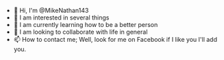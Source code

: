 - 👋 Hi, I'm @MikeNathan143
- 👀 I am interested in several things
- 🌱 I am currently learning how to be a better person
- 💞️ I am looking to collaborate with life in general
- 📫 How to contact me; Well, look for me on Facebook if I like you I'll add you.
<!---
MikeNathan143/MikeNathan143 is a ✨ special ✨ repository because its `README.md` (this file) appears on your GitHub profile.
You can click the Preview link to take a look at your changes.
--->
